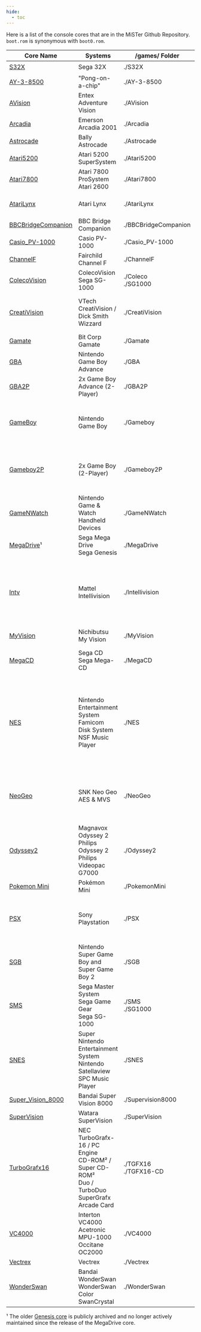 ```yaml
---
hide:
  - toc
---
```


Here is a list of the console cores that are in the MiSTer Github Repository. `boot.rom` is synonymous with `boot0.rom`.

| Core Name                                                                       | Systems                                                                                                 | /games/ Folder          | BIOS                                                                                                                                          | SDRAM    |
| ------------------------------------------------------------------------------- | ------------------------------------------------------------------------------------------------------- | ----------------------- | --------------------------------------------------------------------------------------------------------------------------------------------- | -------- |
| [S32X](https://github.com/MiSTer-devel/S32X_MiSTer)                             | Sega 32X                                                                                                | ./S32X                  |                                                                                                                                               | ✔️       |
| [AY-3-8500](https://github.com/MiSTer-devel/AY-3-8500-MiSTer)                   | "Pong-on-a-chip"                                                                                        | ./AY-3-8500             |                                                                                                                                               |          |
| [AVision](https://github.com/MiSTer-devel/AdventureVision_MiSTer)               | Entex Adventure Vision                                                                                  | ./AVision               |                                                                                                                                               |          |
| [Arcadia](https://github.com/MiSTer-devel/Arcadia_MiSTer)                       | Emerson Arcadia 2001                                                                                    | ./Arcadia               |                                                                                                                                               |          |
| [Astrocade](https://github.com/MiSTer-devel/Astrocade_MiSTer)                   | Bally Astrocade                                                                                         | ./Astrocade             | boot0.rom                                                                                                                                     |          |
| [Atari5200](https://github.com/MiSTer-devel/Atari800_MiSTer)                    | Atari 5200 SuperSystem                                                                                  | ./Atari5200             |                                                                                                                                               |          |
| [Atari7800](https://github.com/MiSTer-devel/Atari7800_MiSTer)                   | Atari 7800 ProSystem<br>Atari 2600                                                                      | ./Atari7800             | boot0.rom (optional)                                                                                                                          | ✔️       |
| [AtariLynx](https://github.com/MiSTer-devel/AtariLynx_MiSTer)                   | Atari Lynx                                                                                              | ./AtariLynx             | boot0.rom = bootrom (lynxboot.img)                                                                                                            | ✔️       |
| [BBCBridgeCompanion](https://github.com/MiSTer-devel/BBCBridgeCompanion_MiSTer) | BBC Bridge Companion                                                                                    | ./BBCBridgeCompanion    |                                                                                                                                               |          |
| [Casio_PV-1000](https://github.com/MiSTer-devel/Casio_PV-1000_MiSTer)           | Casio PV-1000                                                                                           | ./Casio_PV-1000         |                                                                                                                                               |          |
| [ChannelF](https://github.com/MiSTer-devel/ChannelF_MiSTer)                     | Fairchild Channel F                                                                                     | ./ChannelF              |                                                                                                                                               |          |
| [ColecoVision](https://github.com/MiSTer-devel/ColecoVision_MiSTer)             | ColecoVision<br>Sega SG-1000                                                                            | ./Coleco<br>./SG1000    |                                                                                                                                               | ✔️       |
| [CreatiVision](https://github.com/MiSTer-devel/CreatiVision_MiSTer)             | VTech CreatiVision / Dick Smith Wizzard                                                                 | ./CreatiVision          | boot0.rom (bios)<br>boot1.rom (autoload a game)                                                                                               |          |
| [Gamate](https://github.com/MiSTer-devel/Gamate_MiSTer)                         | Bit Corp Gamate                                                                                         | ./Gamate                | boot0.rom                                                                                                                                     | ✔️       |
| [GBA](https://github.com/MiSTer-devel/GBA_MiSTer)                               | Nintendo Game Boy Advance                                                                               | ./GBA                   | boot0.rom (recommended)                                                                                                                       | Optional |
| [GBA2P](https://github.com/MiSTer-devel/GBA_MiSTer/tree/GBA2P)                  | 2x Game Boy Advance (2-Player)                                                                          | ./GBA2P                 | boot0.rom (recommended)                                                                                                                       | ✔️       |
| [GameBoy](https://github.com/MiSTer-devel/Gameboy_MiSTer)                       | Nintendo Game Boy                                                                                       | ./Gameboy               | boot1.rom = Gameboy Color BIOS<br>boot2.rom = autoload a game                                                                                 | ✔️       |
| [Gameboy2P](https://github.com/MiSTer-devel/Gameboy_MiSTer/tree/Gameboy2P)      | 2x Game Boy (2-Player)                                                                                  | ./Gameboy2P             | boot1.rom = Gameboy Color BIOS<br>boot2.rom = autoload a game                                                                                 | ✔️       |
| [GameNWatch](https://github.com/MiSTer-devel/GnW_MiSTer)                        | Nintendo Game & Watch Handheld Devices                                                                  | ./GameNWatch            |                                                                                                                                               | ✔️       |
| [MegaDrive](https://github.com/MiSTer-devel/MegaDrive_MiSTer)¹                  | Sega Mega Drive<br>Sega Genesis                                                                         | ./MegaDrive             |                                                                                                                                               | ✔️       |
| [Intv](https://github.com/MiSTer-devel/Intv_MiSTer)                             | Mattel Intellivision                                                                                    | ./Intellivision         | boot0.rom = exec.bin<br>boot1.rom = grom.bin<br>boot2.rom = sp0256-012.bin<br>boot3.rom = ecs.bin                                             |          |
| [MyVision](https://github.com/MiSTer-devel/MyVision_MiSTer)                     | Nichibutsu My Vision                                                                                    | ./MyVision              |                                                                                                                                               |          |
| [MegaCD](https://github.com/MiSTer-devel/MegaCD_MiSTer)                         | Sega CD<br>Sega Mega-CD                                                                                 | ./MegaCD                | boot0.rom<br>cd\_bios.rom = separate folder BIOS                                                                                              | ✔️       |
| [NES](https://github.com/MiSTer-devel/NES_MiSTer)                               | Nintendo Entertainment System<br>Famicom Disk System<br>NSF Music Player                                | ./NES                   | boot0.rom = FDS BIOS<br>boot1.rom = NES Cart (optional)<br>boot2.rom = blank FDS image (optional)<br>boot3.rom = .PAL Palette File (optional) | ✔️       |
| [NeoGeo](https://github.com/MiSTer-devel/NeoGeo_MiSTer)                         | SNK Neo Geo AES & MVS                                                                                   | ./NeoGeo                | 000-lo.lo<br>sfix.sfix<br>sp-s2.sp1 (MVS)<br>neo-epo.sp1 (AES)<br>uni-bios.rom                                                                | ✔️       |
| [Odyssey2](https://github.com/MiSTer-devel/Odyssey2_MiSTer)                     | Magnavox Odyssey 2<br>Philips Odyssey 2<br>Philips Videopac G7000                                       | ./Odyssey2              |                                                                                                                                               |          |
| [Pokemon Mini](https://github.com/MiSTer-devel/PokemonMini_MiSTer)              | Pokémon Mini                                                                                            | ./PokemonMini           | boot.rom                                                                                                                                      | ✔️       |
| [PSX](https://github.com/MiSTer-devel/PSX_MiSTer)                               | Sony Playstation                                                                                        | ./PSX                   | boot0.rom = Japanese BIOS<br>boot1.rom = English BIOS<br>boot2.rom = Europe BIOS                                                              | ✔️       |
| [SGB](https://github.com/MiSTer-devel/SGB_MiSTer)                               | Nintendo Super Game Boy and Super Game Boy 2                                                            | ./SGB                   | *.sfc (SGB bios, selectable in core)                                                                                                          | ✔️       |
| [SMS](https://github.com/MiSTer-devel/SMS_MiSTer)                               | Sega Master System<br>Sega Game Gear<br>Sega SG-1000                                                    | ./SMS<br>./SG1000       |                                                                                                                                               | ✔️       |
| [SNES](https://github.com/MiSTer-devel/SNES_MiSTer)                             | Super Nintendo Entertainment System<br>Nintendo Satellaview<br>SPC Music Player                         | ./SNES                  | bsx\_bios.rom = Satellaview ROM                                                                                                               | ✔️       |
| [Super_Vision_8000](https://github.com/MiSTer-devel/Super_Vision_8000_MiSTer)   | Bandai Super Vision 8000                                                                                | ./Supervision8000       |                                                                                                                                               |          |
| [SuperVision](https://github.com/MiSTer-devel/SuperVision_MiSTer)               | Watara SuperVision                                                                                      | ./SuperVision           |                                                                                                                                               | ✔️       |
| [TurboGrafx16](https://github.com/MiSTer-devel/TurboGrafx16_MiSTer)             | NEC TurboGrafx-16 / PC Engine<br>CD-ROM² / Super CD-ROM²<br>Duo / TurboDuo<br>SuperGrafx<br>Arcade Card | ./TGFX16<br>./TGFX16-CD | cd\_bios.rom = BIOS Place in tgfx16-cd                                                                                                        | Optional |
| [VC4000](https://github.com/MiSTer-devel/VC4000_MiSTer)                         | Interton VC4000<br>Acetronic MPU-1000<br>Occitane OC2000                                                | ./VC4000                |                                                                                                                                               |          |
| [Vectrex](https://github.com/MiSTer-devel/Vectrex_MiSTer)                       | Vectrex                                                                                                 | ./Vectrex               |                                                                                                                                               |          |
| [WonderSwan](https://github.com/MiSTer-devel/WonderSwan_MiSTer)                 | Bandai WonderSwan<br>WonderSwan Color<br>SwanCrystal                                                    | ./WonderSwan            | boot0.rom = WonderSwan<br>boot1.rom = WonderSwan Color                                                                                        | ✔️       |

¹ The older [Genesis core](https://github.com/MiSTer-devel/Genesis_MiSTer) is publicly archived and no longer actively maintained since the release of the MegaDrive core.
